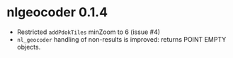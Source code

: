 # nlgeocoder 0.1.4

* Restricted `addPdokTiles` minZoom to 6 (issue #4)
* `nl_geocoder` handling of non-results is improved: returns POINT EMPTY objects.
